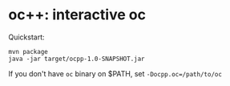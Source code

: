 # oc++: interactive oc

Quickstart:

```
mvn package
java -jar target/ocpp-1.0-SNAPSHOT.jar
```        

If you don't have `oc` binary on $PATH, set `-Docpp.oc=/path/to/oc`